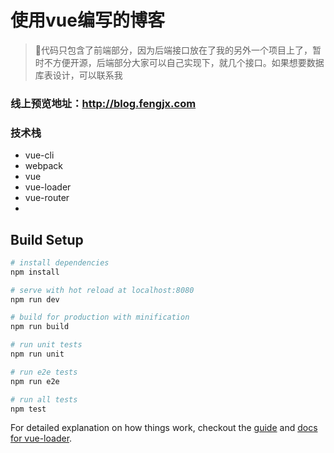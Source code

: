 # 使用vue编写的博客

> 代码只包含了前端部分，因为后端接口放在了我的另外一个项目上了，暂时不方便开源，后端部分大家可以自己实现下，就几个接口。如果想要数据库表设计，可以联系我

### 线上预览地址：http://blog.fengjx.com

### 技术栈
- vue-cli
- webpack
- vue
- vue-loader
- vue-router
- 

## Build Setup

``` bash
# install dependencies
npm install

# serve with hot reload at localhost:8080
npm run dev

# build for production with minification
npm run build

# run unit tests
npm run unit

# run e2e tests
npm run e2e

# run all tests
npm test
```

For detailed explanation on how things work, checkout the [guide](http://vuejs-templates.github.io/webpack/) and [docs for vue-loader](http://vuejs.github.io/vue-loader).
